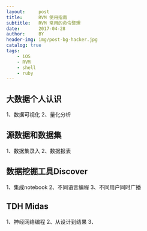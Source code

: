 ```yaml
---
layout:     post
title:      RVM 使用指南
subtitle:   RVM 常用的命令整理
date:       2017-04-28
author:     BY
header-img: img/post-bg-hacker.jpg
catalog: true
tags:
    - iOS
    - RVM
    - shell
    - ruby
---
```

## 大数据个人认识
1、数据可视化
2、量化分析
## 源数据和数据集
1、数据集录入
2、数据报表
## 数据挖掘工具Discover
1、集成notebook
2、不同语言编程
3、不同用户同时广播
## TDH Midas
1、神经网络编程
2、从设计到结果
3、